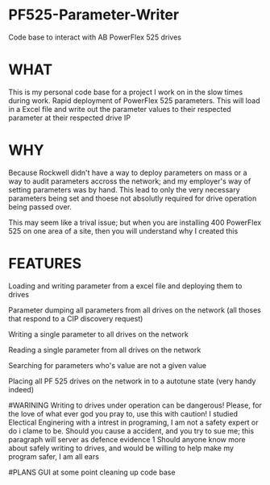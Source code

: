 # PF525-Parameter-Writer
Code base to interact with AB PowerFlex 525 drives

# WHAT
This is my personal code base for a project I work on in the slow times during work. Rapid deployment of PowerFlex 525 parameters. This will load in a Excel file and write out the parameter values to their respected parameter at their respected drive IP

# WHY
Because Rockwell didn't have a way to deploy parameters on mass or a way to audit parameters accross the network; and my employer's way of setting parameters was by hand. This lead to only the very necessary parameters being set and thoese not absolutly required for drive operation being passed over.

This may seem like a trival issue; but when you are installing 400 PowerFlex 525 on one area of a site, then you will understand why I created this

# FEATURES
Loading and writing parameter from a excel file and deploying them to drives

Parameter dumping all parameters from all drives on the network (all thoses that respond to a CIP discovery request) 

Writing a single parameter to all drives on the network

Reading a single parameter from all drives on the network

Searching for parameters who's value are not a given value

Placing all PF 525 drives on the network in to a autotune state (very handy indeed)

#WARINING
Writing to drives under operation can be dangerous! 
Please, for the love of what ever god you pray to, use this with caution! 
I studied Electical Enginering with a intrest in programing, I am not a safety expert or do i clame to be. 
Should you cause a accident, and you try to sue me; this paragraph will server as defence evidence 1
  Should anyone know more about safely writing to drives, and would be willing to help make my program safer, I am all ears
  
  
#PLANS
GUI at some point
cleaning up code base
